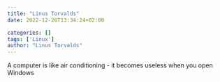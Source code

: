 ```yaml
---
title: "Linus Torvalds"
date: 2022-12-26T13:34:24+02:00

categories: []
tags: ['Linux']
author: "Linus Torvalds"
---
```

A computer is like air conditioning - it becomes useless when you open Windows